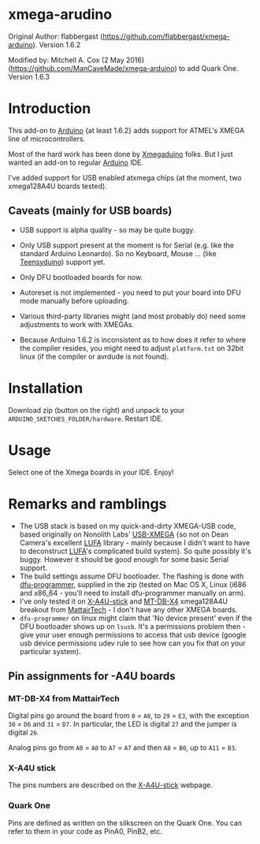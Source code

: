 # xmega-arudino

Original Author: flabbergast (https://github.com/flabbergast/xmega-arduino). Version 1.6.2

Modified by: Mitchell A. Cox (2 May 2016) (https://github.com/ManCaveMade/xmega-arduino) to add Quark One. Version 1.6.3

# Introduction

This add-on to [Arduino] {at least 1.6.2} adds support for ATMEL's XMEGA
line of microcontrollers.

Most of the hard work has been done by [Xmegaduino] folks. But I just
wanted an add-on to regular [Arduino] IDE.

I've added support for USB enabled atxmega chips (at the moment, two
xmega128A4U boards tested).

## Caveats (mainly for USB boards)

- USB support is alpha quality - so may be quite buggy.
- Only USB support present at the moment is for Serial (e.g. like the
  standard Arduino Leonardo). So no Keyboard, Mouse ... (like
  [Teensyduino]) support yet.
- Only DFU bootloaded boards for now.
- Autoreset is not implemented - you need to put your board into DFU
  mode manually before uploading.

- Various third-party libraries might (and most probably do) need some
  adjustments to work with XMEGAs.

- Because Arduino 1.6.2 is inconsistent as to how does it refer to where
  the compiler resides, you might need to adjust `platform.txt` on 32bit
  linux (if the compiler or avrdude is not found).

# Installation

Download zip (button on the right) and unpack to your
`ARDUINO_SKETCHES_FOLDER/hardware`. Restart IDE.

# Usage

Select one of the Xmega boards in your IDE. Enjoy!

# Remarks and ramblings

- The USB stack is based on my quick-and-dirty XMEGA-USB code, based
  originally on Nonolith Labs' [USB-XMEGA] {so not on
  Dean Camera's excellent [LUFA] library - mainly because I didn't want
  to have to deconstruct [LUFA]'s complicated build system}. So quite
  possibly it's buggy. However it should be good enough for some basic
  Serial support.
- The build settings assume DFU bootloader. The flashing is done with
  [dfu-programmer], supplied in the zip (tested on Mac OS X, Linux (i686
  and x86_64 - you'll need to install dfu-programmer manually on arm).
- I've only tested it on [X-A4U-stick] and [MT-DB-X4] xmega128A4U
  breakout from [MattairTech] - I don't have any other XMEGA boards.
- `dfu-programmer` on linux might claim that 'No device present' even if
  the DFU bootloader shows up on `lsusb`. It's a permissions problem
  then - give your user enough permissions to access that usb device
  (google usb device permissions udev rule to see how can you fix that
  on your particular system).

## Pin assignments for -A4U boards

### MT-DB-X4 from MattairTech

Digital pins go around the board from `0` = `A0`, to `29` = `E3`, with
the exception `30` = `D6` and `31` = `D7`. In particular, the LED is
digital `27` and the jumper is digital `26`.

Analog pins go from `A0` = `A0` to `A7` = `A7` and then `A8` = `B0`, up
to `A11` = `B3`.

### X-A4U stick

The pins numbers are described on the [X-A4U-stick] webpage.

### Quark One

Pins are defined as written on the silkscreen on the Quark One. You can refer to them in your code as PinA0, PinB2, etc.



[Teensyduino]: https://www.pjrc.com/teensy/teensyduino.html
[LUFA]: http://www.fourwalledcubicle.com/LUFA.php
[Xmegaduino]: https://github.com/akafugu/Xmegaduino
[Arduino]: http://arduino.cc
[X-A4U-stick]: https://flabbergast.github.io/x-a4u-r2
[dfu-programmer]: https://dfu-programmer.github.io/
[USB-XMEGA]: https://dfu-programmer.github.io/
[MattairTech]: https://www.mattairtech.com/
[MT-DB-X4]: https://www.mattairtech.com/index.php/featured/mt-db-x4.html
[Quark One]: https://github.com/ManCaveMade
